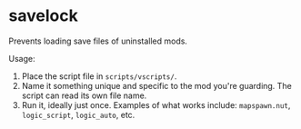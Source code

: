# savelock
Prevents loading save files of uninstalled mods.

Usage:
1. Place the script file in `scripts/vscripts/`.
2. Name it something unique and specific to the mod you're guarding. The script can read its own file name.
3. Run it, ideally just once. Examples of what works include: `mapspawn.nut`, `logic_script`, `logic_auto`, etc. 
